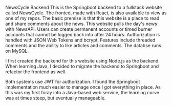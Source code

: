NewsCycle Backend
This is the Springboot backend to a fullstack website called NewsCycle. The fronted, made with React, is also available to view as one of my repos. The basic premise is that this website is a place to read and share comments about the news. This website pulls the day's news with NewsAPI. Users can create permanent accounts or timed burner accounts that cannot be logged back into after 24 hours. Authorization is handled with JSON Web Tokens and bcrypt. Features include threaded comments and the ability to like articles and comments. The databse runs on MySQL.

I first created the backend for this website using Node.js as the backend. When learning Java, I decided to migrate the backend to Springboot and refactor the frontend as well.

Both systems use JWT for authorization. I found the Springboot implementation much easier to manage once I got everything in place. As this was my first foray into a Java-based web service, the learning curve was at times steep, but eventually manageable.
